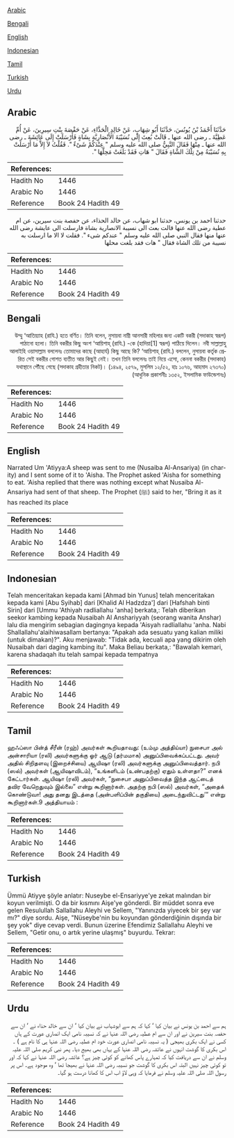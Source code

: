 [Arabic](#arabic)

[Bengali](#bengali)

[English](#english)

[Indonesian](#indonesian)

[Tamil](#tamil)

[Turkish](#turkish)

[Urdu](#urdu)

## Arabic


<div dir="rtl" lang="ar" style={{fontSize:'larger',backgroundColor:'#f8f9fa',padding:20}}>
حَدَّثَنَا أَحْمَدُ بْنُ يُونُسَ، حَدَّثَنَا أَبُو شِهَابٍ، عَنْ خَالِدٍ الْحَذَّاءِ، عَنْ حَفْصَةَ بِنْتِ سِيرِينَ، عَنْ أُمِّ عَطِيَّةَ ـ رضى الله عنها ـ قَالَتْ بُعِثَ إِلَى نُسَيْبَةَ الأَنْصَارِيَّةِ بِشَاةٍ فَأَرْسَلَتْ إِلَى عَائِشَةَ ـ رضى الله عنها ـ مِنْهَا فَقَالَ النَّبِيُّ صلى الله عليه وسلم ‏"‏ عِنْدَكُمْ شَىْءٌ ‏"‏‏.‏ فَقُلْتُ لاَ إِلاَّ مَا أَرْسَلَتْ بِهِ نُسَيْبَةُ مِنْ تِلْكَ الشَّاةِ فَقَالَ ‏"‏ هَاتِ فَقَدْ بَلَغَتْ مَحِلَّهَا ‏"‏‏.‏
</div>
<div style={{backgroundColor:'#f8f9fa',padding:20, marginBottom: 10}}><table> <thead> <tr> <th>References:</th> <th></th> </tr> </thead> <tbody><tr><td>Hadith No</td><td>1446</td></tr><tr><td>Arabic No</td><td>1446</td></tr><tr><td>Reference</td><td>Book 24 Hadith 49</td></tr></tbody></table></div>


<div dir="rtl" lang="ar" style={{fontSize:'larger',backgroundColor:'#f8f9fa',padding:20}}>
حدثنا احمد بن يونس، حدثنا ابو شهاب، عن خالد الحذاء، عن حفصة بنت سيرين، عن ام عطية رضى الله عنها قالت بعث الى نسيبة الانصارية بشاة فارسلت الى عايشة رضى الله عنها منها فقال النبي صلى الله عليه وسلم " عندكم شىء ". فقلت لا الا ما ارسلت به نسيبة من تلك الشاة فقال " هات فقد بلغت محلها
</div>
<div style={{backgroundColor:'#f8f9fa',padding:20, marginBottom: 10}}><table> <thead> <tr> <th>References:</th> <th></th> </tr> </thead> <tbody><tr><td>Hadith No</td><td>1446</td></tr><tr><td>Arabic No</td><td>1446</td></tr><tr><td>Reference</td><td>Book 24 Hadith 49</td></tr></tbody></table></div>

## Bengali


<div dir="rtl" lang="bn" style={{fontSize:'larger',backgroundColor:'#f8f9fa',padding:20}}>
উম্মু ‘আতিয়্যাহ (রাযি.) হতে বর্ণিত। তিনি বলেন, নুসায়বা নাম্নী আনসারী মহিলার জন্য একটি বকরী (সদাকাহ স্বরূপ) পাঠানো হলো। তিনি বকরীর কিছু অংশ ‘আয়িশাহ্ (রাযি.) -কে (হাদিয়া[1] স্বরূপ) পাঠিয়ে দিলেন। নবী সাল্লাল্লাহু আলাইহি ওয়াসাল্লাম বললেনঃ তোমাদের কাছে (আহার্য) কিছু আছে কি? ‘আয়িশাহ্ (রাযি.) বললেন, নুসায়বা কর্তৃক প্রেরিত সেই বকরীর গোশত ব্যতীত আর কিছুই নেই। তখন তিনি বললেনঃ তাই নিয়ে এসো, কেননা বকরীর (সদাকাহ) যথাস্থানে পৌঁছে গেছে (সদাকাহ গ্রহীতার নিকট)। (১৪৯৪, ২৫৭৯, মুসলিম ১২/৫২, হাঃ ১০৭৬, আহমাদ ২৭৩৭০) (আধুনিক প্রকাশনীঃ ১৩৫২, ইসলামিক ফাউন্ডেশনঃ)
</div>
<div style={{backgroundColor:'#f8f9fa',padding:20, marginBottom: 10}}><table> <thead> <tr> <th>References:</th> <th></th> </tr> </thead> <tbody><tr><td>Hadith No</td><td>1446</td></tr><tr><td>Arabic No</td><td>1446</td></tr><tr><td>Reference</td><td>Book 24 Hadith 49</td></tr></tbody></table></div>

## English


<div dir="ltr" lang="en" style={{fontSize:'larger',backgroundColor:'#f8f9fa',padding:20}}>
Narrated Um 'Atiyya:A sheep was sent to me (Nusaiba Al-Ansariya) (in charity) and I sent some of it to 'Aisha. The Prophet asked 'Aisha for something to eat. 'Aisha replied that there was nothing except what Nusaiba Al-Ansariya had sent of that sheep. The Prophet (ﷺ) said to her, "Bring it as it has reached its place
</div>
<div style={{backgroundColor:'#f8f9fa',padding:20, marginBottom: 10}}><table> <thead> <tr> <th>References:</th> <th></th> </tr> </thead> <tbody><tr><td>Hadith No</td><td>1446</td></tr><tr><td>Arabic No</td><td>1446</td></tr><tr><td>Reference</td><td>Book 24 Hadith 49</td></tr></tbody></table></div>

## Indonesian


<div dir="ltr" lang="id" style={{fontSize:'larger',backgroundColor:'#f8f9fa',padding:20}}>
Telah menceritakan kepada kami [Ahmad bin Yunus] telah menceritakan kepada kami [Abu Syihab] dari [Khalid Al Hadzdza'] dari [Hafshah binti Sirin] dari [Ummu 'Athiyah radliallahu 'anha] berkata,: Telah diberikan seekor kambing kepada Nusaibah Al Anshariyyah (seorang wanita Anshar) lalu dia mengirim sebagian dagingnya kepada 'Aisyah radliallahu 'anha. Nabi Shallallahu'alaihiwasallam bertanya: "Apakah ada sesuatu yang kalian miliki (untuk dimakan)?". Aku menjawab: "Tidak ada, kecuali apa yang dikirim oleh Nusaibah dari daging kambing itu". Maka Beliau berkata,: "Bawalah kemari, karena shadaqah itu telah sampai kepada tempatnya
</div>
<div style={{backgroundColor:'#f8f9fa',padding:20, marginBottom: 10}}><table> <thead> <tr> <th>References:</th> <th></th> </tr> </thead> <tbody><tr><td>Hadith No</td><td>1446</td></tr><tr><td>Arabic No</td><td>1446</td></tr><tr><td>Reference</td><td>Book 24 Hadith 49</td></tr></tbody></table></div>

## Tamil


<div dir="ltr" lang="ta" style={{fontSize:'larger',backgroundColor:'#f8f9fa',padding:20}}>
ஹஃப்ஸா பின்த் சீரீன் (ரஹ்) அவர்கள் கூறியதாவது: (உம்மு அத்திய்யா) நுசைபா அல் அன்சாரியா (ரலி) அவர்களுக்கு ஓர் ஆடு (தர்மமாக) அனுப்பிவைக்கப்பட்டது. அவர் அதில் சிறிதளவு (இறைச்சியை) ஆயிஷா (ரலி) அவர்களுக்கு அனுப்பிவைத்தார். நபி (ஸல்) அவர்கள் (ஆயிஷாவிடம்), “உங்களிடம் (உண்பதற்கு) ஏதும் உள்ளதா?” எனக் கேட்டார்கள். ஆயிஷா (ரலி) அவர்கள், “நுசைபா அனுப்பிவைத்த இந்த ஆட்டைத் தவிர வேறெதுவும் இல்லை” என்று கூறினார்கள். அதற்கு நபி (ஸல்) அவர்கள், “அதைக் கொண்டுவா! அது தனது இடத்தை (அன்பளிப்பின் தகுதியை) அடைந்துவிட்டது‘“ என்று கூறினார்கள்.9 அத்தியாயம் :
</div>
<div style={{backgroundColor:'#f8f9fa',padding:20, marginBottom: 10}}><table> <thead> <tr> <th>References:</th> <th></th> </tr> </thead> <tbody><tr><td>Hadith No</td><td>1446</td></tr><tr><td>Arabic No</td><td>1446</td></tr><tr><td>Reference</td><td>Book 24 Hadith 49</td></tr></tbody></table></div>

## Turkish


<div dir="ltr" lang="tr" style={{fontSize:'larger',backgroundColor:'#f8f9fa',padding:20}}>
Ümmü Atiyye şöyle anlatır: Nuseybe el-Ensariyye'ye zekat malından bir koyun verilmişti. O da bir kısmını Aişe'ye gönderdi. Bir müddet sonra eve gelen Resulullah Sallallahu Aleyhi ve Sellem, "Yanınızda yiyecek bir şey var mı?" diye sordu. Aişe, "Nüseybe'nin bu koyundan gönderdiğinin dışında bir şey yok" diye cevap verdi. Bunun üzerine Efendimiz Sallallahu Aleyhi ve Sellem, "Getir onu, o artık yerine ulaşmış" buyurdu. Tekrar:
</div>
<div style={{backgroundColor:'#f8f9fa',padding:20, marginBottom: 10}}><table> <thead> <tr> <th>References:</th> <th></th> </tr> </thead> <tbody><tr><td>Hadith No</td><td>1446</td></tr><tr><td>Arabic No</td><td>1446</td></tr><tr><td>Reference</td><td>Book 24 Hadith 49</td></tr></tbody></table></div>

## Urdu


<div dir="rtl" lang="ur" style={{fontSize:'larger',backgroundColor:'#f8f9fa',padding:20}}>
ہم سے احمد بن یونس نے بیان کیا ‘ کہا کہ ہم سے ابوشہاب نے بیان کیا ‘ ان سے خالد حذاء نے ‘ ان سے حفصہ بنت سیرین نے اور ان سے ام عطیہ رضی اللہ عنہا نے کہ نسیبہ نامی ایک انصاری عورت کے ہاں کسی نے ایک بکری بھیجی ( یہ نسیبہ نامی انصاری عورت خود ام عطیہ رضی اللہ عنہا ہی کا نام ہے ) ۔ اس بکری کا گوشت انہوں نے عائشہ رضی اللہ عنہا کے یہاں بھی بھیج دیا۔ پھر نبی کریم صلی اللہ علیہ وسلم نے ان سے دریافت کیا کہ تمہارے پاس کھانے کو کوئی چیز ہے؟ عائشہ رضی اللہ عنہا نے کہا کہ اور تو کوئی چیز نہیں البتہ اس بکری کا گوشت جو نسیبہ رضی اللہ عنہا نے بھیجا تھا ‘ وہ موجود ہے۔ اس پر رسول اللہ صلی اللہ علیہ وسلم نے فرمایا کہ وہی لاؤ اب اس کا کھانا درست ہو گیا۔
</div>
<div style={{backgroundColor:'#f8f9fa',padding:20, marginBottom: 10}}><table> <thead> <tr> <th>References:</th> <th></th> </tr> </thead> <tbody><tr><td>Hadith No</td><td>1446</td></tr><tr><td>Arabic No</td><td>1446</td></tr><tr><td>Reference</td><td>Book 24 Hadith 49</td></tr></tbody></table></div>